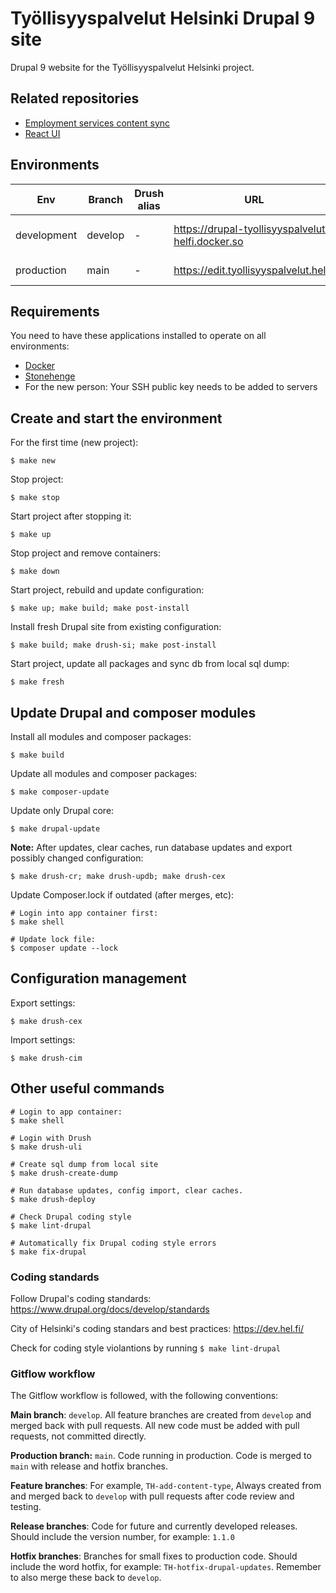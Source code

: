 # Työllisyyspalvelut Helsinki Drupal 9 site

Drupal 9 website for the Työllisyyspalvelut Helsinki project.

## Related repositories
- [Employment services content sync](https://github.com/City-of-Helsinki/employment-services-content-sync)
- [React UI](https://github.com/City-of-Helsinki/employment-services-ui)

## Environments

Env | Branch | Drush alias | URL | Notes
--- | ------ | ----------- | --- | -----
development | develop | - | https://drupal-tyollisyyspalvelut-helfi.docker.so | Local development environment
production | main | - | https://edit.tyollisyyspalvelut.hel.fi | Production site

## Requirements

You need to have these applications installed to operate on all environments:

- [Docker](https://github.com/druidfi/guidelines/blob/master/docs/docker.md)
- [Stonehenge](https://github.com/druidfi/stonehenge)
- For the new person: Your SSH public key needs to be added to servers

## Create and start the environment

For the first time (new project):

``
$ make new
``

Stop project:

``
$ make stop
``

Start project after stopping it:

``
$ make up
``

Stop project and remove containers:

``
$ make down
``

Start project, rebuild and update configuration:

``
$ make up; make build; make post-install
``

Install fresh Drupal site from existing configuration:

``
$ make build; make drush-si; make post-install
``

Start project, update all packages and sync db from local sql dump:

``
$ make fresh
``

## Update Drupal and composer modules

Install all modules and composer packages:

``
$ make build
``

Update all modules and composer packages:

``
$ make composer-update
``

Update only Drupal core:

``
$ make drupal-update
``

**Note:** After updates, clear caches, run database updates and export possibly changed configuration:

``
$ make drush-cr; make drush-updb; make drush-cex
``

Update Composer.lock if outdated (after merges, etc):

```
# Login into app container first:
$ make shell

# Update lock file:
$ composer update --lock
```

## Configuration management

Export settings:

``
$ make drush-cex
``

Import settings:

``
$ make drush-cim
``

## Other useful commands
```
# Login to app container:
$ make shell

# Login with Drush
$ make drush-uli

# Create sql dump from local site
$ make drush-create-dump

# Run database updates, config import, clear caches.
$ make drush-deploy

# Check Drupal coding style
$ make lint-drupal

# Automatically fix Drupal coding style errors
$ make fix-drupal
```

### Coding standards
Follow Drupal's coding standards: https://www.drupal.org/docs/develop/standards

City of Helsinki's coding standars and best practices: https://dev.hel.fi/

Check for coding style violantions by running `$ make lint-drupal`

### Gitflow workflow
The Gitflow workflow is followed, with the following conventions:

**Main branch**: `develop`. All feature branches are created from `develop` and merged back with pull requests. All new code must be added with pull requests, not committed directly.

**Production branch:** `main`. Code running in production. Code is merged to `main` with release and hotfix branches.

**Feature branches**: For example, `TH-add-content-type`, Always created from and merged back to `develop` with pull requests after code review and testing.

**Release branches**: Code for future and currently developed releases. Should include the version number, for example: `1.1.0`

**Hotfix branches**: Branches for small fixes to production code. Should include the word hotfix, for example: `TH-hotfix-drupal-updates`. Remember to also merge these back to `develop`.
